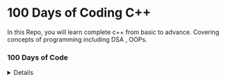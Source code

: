 # 100 Days of Coding C++
In this Repo, you will learn complete c++ from basic to advance. Covering concepts of programming including DSA , OOPs.
### 100 Days of Code 
<Details>
  <content> Content click here </content>
 Day 1: 4 Codechef questions completed.

Day 2: Array 

Day 3: OFF

Day 4: Codechef and STL Vectors intro

Day 5: Vectors
</Details>
